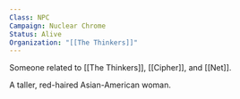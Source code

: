 ```yaml
---
Class: NPC
Campaign: Nuclear Chrome
Status: Alive
Organization: "[[The Thinkers]]"
---
```

Someone related to [[The Thinkers]], [[Cipher]], and [[Net]].

A taller, red-haired Asian-American woman.